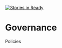 [![Stories in Ready](https://badge.waffle.io/randroots/Governance.png?label=ready&title=Ready)](https://waffle.io/randroots/Governance)
# Governance
Policies
